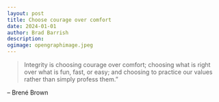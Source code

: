 ```yaml
---
layout: post
title: Choose courage over comfort
date: 2024-01-01
author: Brad Barrish
description: 
ogimage: opengraphimage.jpeg
---
```


>Integrity is choosing courage over comfort; choosing what is right over what is fun, fast, or easy; and choosing to practice our values rather than simply profess them.”

– Brené Brown